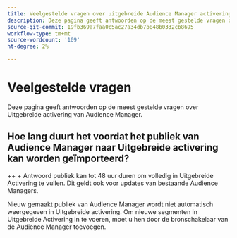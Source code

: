 ```yaml
---
title: Veelgestelde vragen over uitgebreide Audience Manager activering
description: Deze pagina geeft antwoorden op de meest gestelde vragen over Uitgebreide activering van Audience Manager.
source-git-commit: 19fb369a7faa0c5ac27a34db7b848b0332cb8695
workflow-type: tm+mt
source-wordcount: '109'
ht-degree: 2%

---
```



# Veelgestelde vragen

Deze pagina geeft antwoorden op de meest gestelde vragen over Uitgebreide activering van Audience Manager.

## Hoe lang duurt het voordat het publiek van Audience Manager naar Uitgebreide activering kan worden geïmporteerd?

++ + Antwoord publiek kan tot 48 uur duren om volledig in Uitgebreide Activering te vullen. Dit geldt ook voor updates van bestaande Audience Managers.

Nieuw gemaakt publiek van Audience Manager wordt niet automatisch weergegeven in Uitgebreide activering. Om nieuwe segmenten in Uitgebreide Activering in te voeren, moet u hen door de bronschakelaar van de Audience Manager toevoegen.

